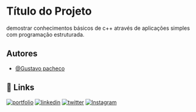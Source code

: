 
# Título do Projeto

demostrar conhecimentos básicos de c++ através de aplicações simples com programação estruturada.


## Autores

- [@Gustavo pacheco](https://github.com/GusFrig)


## 🔗 Links
[![portfolio](https://img.shields.io/badge/my_portfolio-000?style=for-the-badge&logo=ko-fi&logoColor=white)](https://katherineoelsner.com/)
[![linkedin](https://img.shields.io/badge/linkedin-0A66C2?style=for-the-badge&logo=linkedin&logoColor=white)](https://www.linkedin.com/)
[![twitter](https://img.shields.io/badge/twitter-1DA1F2?style=for-the-badge&logo=twitter&logoColor=white)](https://twitter.com/)
[![Instagram](https://img.shields.io/badge/instagram-1DA1F2?style=for-the-badge&logo=INstagram&logoColor=white)](https://instagram.com/)



